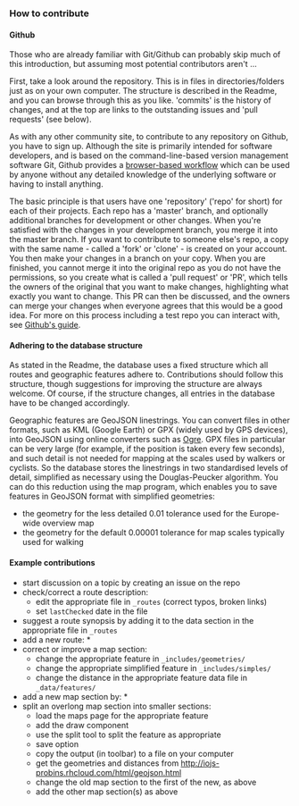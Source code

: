 ### How to contribute

#### Github

Those who are already familiar with Git/Github can probably skip much of this introduction, but assuming most potential contributors aren't ...

First, take a look around the repository. This is in files in directories/folders just as on your own computer. The structure is described in the Readme, and you can browse through this as you like. 'commits' is the history of changes, and at the top are links to the outstanding issues and 'pull requests' (see below).

As with any other community site, to contribute to any repository on Github, you have to sign up. Although the site is primarily intended for software developers, and is based on the command-line-based version management software Git, Github provides a [browser-based workflow](https://help.github.com/articles/github-flow-in-the-browser/) which can be used by anyone without any detailed knowledge of the underlying software or having to install anything.

The basic principle is that users have one 'repository' ('repo' for short) for each of their projects. Each repo has a 'master' branch, and optionally additional branches for development or other changes. When you're satisfied with the changes in your development branch, you merge it into the master branch. If you want to contribute to someone else's repo, a copy with the same name - called a 'fork' or 'clone' - is created on your account. You then make your changes in a branch on your copy. When you are finished, you cannot merge it into the original repo as you do not have the permissions, so you create what is called a 'pull request' or 'PR', which tells the owners of the original that you want to make changes, highlighting what exactly you want to change. This PR can then be discussed, and the owners can merge your changes when everyone agrees that this would be a good idea. For more on this process including a test repo you can interact with, see [Github's guide](https://guides.github.com/activities/forking/).

#### Adhering to the database structure

As stated in the Readme, the database uses a fixed structure which all routes and geographic features adhere to. Contributions should follow this structure, though suggestions for improving the structure are always welcome. Of course, if the structure changes, all entries in the database have to be changed accordingly.

Geographic features are GeoJSON linestrings. You can convert files in other formats, such as KML (Google Earth) or GPX (widely used by GPS devices), into GeoJSON using online converters such as [Ogre](http://ogre.adc4gis.com/). GPX files in particular can be very large (for example, if the position is taken every few seconds), and such detail is not needed for mapping at the scales used by walkers or cyclists. So the database stores the linestrings in two standardised levels of detail, simplified as necessary using the Douglas-Peucker algorithm. You can do this reduction using the map program, which enables you to save features in GeoJSON format with simplified geometries:
* the geometry for the less detailed 0.01 tolerance used for the Europe-wide overview map
* the geometry for the default 0.00001 tolerance for map scales typically used for walking

#### Example contributions

* start discussion on a topic by creating an issue on the repo
* check/correct a route description:
  * edit the appropriate file in `_routes` (correct typos, broken links)
  * set `lastChecked` date in the file
* suggest a route synopsis by adding it to the data section in the appropriate file in `_routes`
* add a new route:
  *
* correct or improve a map section:
  * change the appropriate feature in `_includes/geometries/`
  * change the appropriate simplified feature in `_includes/simples/`
  * change the distance in the appropriate feature data file in `_data/features/`
* add a new map section by:
  *
* split an overlong map section into smaller sections:
  * load the maps page for the appropriate feature
  * add the draw component
  * use the split tool to split the feature as appropriate
  * save option
  * copy the output (in toolbar) to a file on your computer
  * get the geometries and distances from http://iojs-probins.rhcloud.com/html/geojson.html
  * change the old map section to the first of the new, as above
  * add the other map section(s) as above
